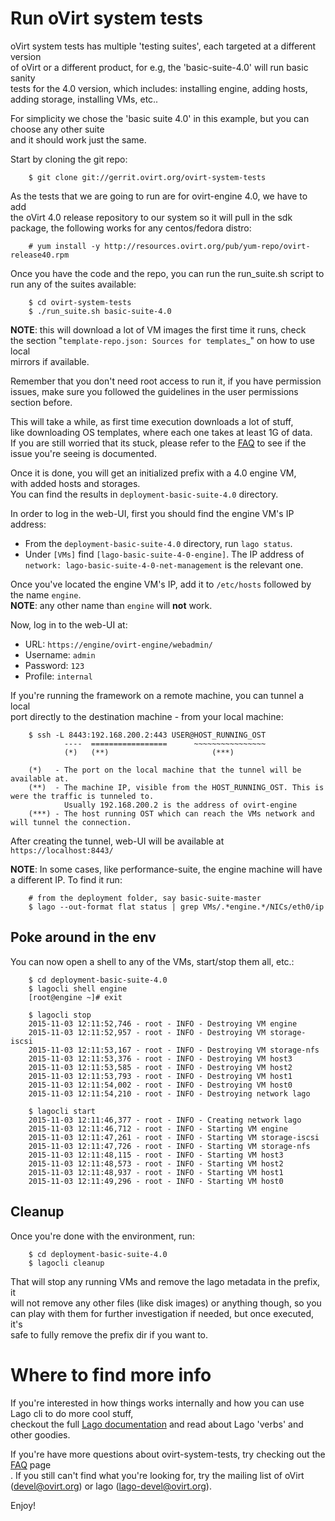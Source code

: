 Run oVirt system tests
======================
oVirt system tests has multiple 'testing suites', each targeted at a different version<br>
of oVirt or a different product, for e.g, the 'basic-suite-4.0' will run basic sanity<br>
tests for the 4.0 version, which includes: installing engine, adding hosts, adding storage, installing VMs, etc..

For simplicity we chose the 'basic suite 4.0' in this example, but you can choose any other suite<br>
and it should work just the same.

Start by cloning the git repo:
```
    $ git clone git://gerrit.ovirt.org/ovirt-system-tests
```

As the tests that we are going to run are for ovirt-engine 4.0, we have to add<br>
the oVirt 4.0 release repository to our system so it will pull in the sdk<br>
package, the following works for any centos/fedora distro:

```
    # yum install -y http://resources.ovirt.org/pub/yum-repo/ovirt-release40.rpm
```

Once you have the code and the repo, you can run the run_suite.sh script to<br>
run any of the suites available:

```
    $ cd ovirt-system-tests
    $ ./run_suite.sh basic-suite-4.0
```

**NOTE**: this will download a lot of VM images the first time it runs, check<br>
the section "`template-repo.json: Sources for templates`_" on how to use local<br>
mirrors if available.

Remember that you don't need root access to run it, if you have permission<br>
issues, make sure you followed the guidelines in the user permissions section before.<br>

This will take a while, as first time execution downloads a lot of stuff,<br>
like downloading OS templates, where each one takes at least 1G of data.<br>
If you are still worried that its stuck, please refer to the [FAQ]
to see if the issue you're seeing is documented.

Once it is done, you will get an initialized prefix with a 4.0 engine VM,<br>
with added hosts and storages.<br>
You can find the results in `deployment-basic-suite-4.0` directory.<br>

In order to log in the web-UI, first you should find the engine VM's IP address:<br>
* From the `deployment-basic-suite-4.0` directory, run `lago status`.<br>
* Under `[VMs]` find `[lago-basic-suite-4-0-engine]`. The IP address of <br>
`network: lago-basic-suite-4-0-net-management` is the relevant one.<br>

Once you've located the engine VM's IP, add it to `/etc/hosts` followed by the name `engine`.<br>
**NOTE**: any other name than `engine` will **not** work.

Now, log in to the web-UI at:

* URL: `https://engine/ovirt-engine/webadmin/`
* Username: `admin`
* Password: `123`
* Profile: `internal`

If you're running the framework on a remote machine, you can tunnel a local<br>
port directly to the destination machine - from your local machine:
```
    $ ssh -L 8443:192.168.200.2:443 USER@HOST_RUNNING_OST
            ----  =================      ~~~~~~~~~~~~~~~~
            (*)   (**)                       (***)

    (*)   - The port on the local machine that the tunnel will be available at.
    (**)  - The machine IP, visible from the HOST_RUNNING_OST. This is were the traffic is tunneled to.
            Usually 192.168.200.2 is the address of ovirt-engine
    (***) - The host running OST which can reach the VMs network and will tunnel the connection.
```
After creating the tunnel, web-UI will be available at `https://localhost:8443/`

**NOTE**: In some cases, like performance-suite, the engine machine will have a different IP. To find it run:
```
    # from the deployment folder, say basic-suite-master
    $ lago --out-format flat status | grep VMs/.*engine.*/NICs/eth0/ip

```

Poke around in the env
------------------------

You can now open a shell to any of the VMs, start/stop them all, etc.:
```
    $ cd deployment-basic-suite-4.0
    $ lagocli shell engine
    [root@engine ~]# exit

    $ lagocli stop
    2015-11-03 12:11:52,746 - root - INFO - Destroying VM engine
    2015-11-03 12:11:52,957 - root - INFO - Destroying VM storage-iscsi
    2015-11-03 12:11:53,167 - root - INFO - Destroying VM storage-nfs
    2015-11-03 12:11:53,376 - root - INFO - Destroying VM host3
    2015-11-03 12:11:53,585 - root - INFO - Destroying VM host2
    2015-11-03 12:11:53,793 - root - INFO - Destroying VM host1
    2015-11-03 12:11:54,002 - root - INFO - Destroying VM host0
    2015-11-03 12:11:54,210 - root - INFO - Destroying network lago

    $ lagocli start
    2015-11-03 12:11:46,377 - root - INFO - Creating network lago
    2015-11-03 12:11:46,712 - root - INFO - Starting VM engine
    2015-11-03 12:11:47,261 - root - INFO - Starting VM storage-iscsi
    2015-11-03 12:11:47,726 - root - INFO - Starting VM storage-nfs
    2015-11-03 12:11:48,115 - root - INFO - Starting VM host3
    2015-11-03 12:11:48,573 - root - INFO - Starting VM host2
    2015-11-03 12:11:48,937 - root - INFO - Starting VM host1
    2015-11-03 12:11:49,296 - root - INFO - Starting VM host0
```

Cleanup
---------

Once you're done with the environment, run:
```
    $ cd deployment-basic-suite-4.0
    $ lagocli cleanup
```
That will stop any running VMs and remove the lago metadata in the prefix, it<br>
will not remove any other files (like disk images) or anything though, so you<br>
can play with them for further investigation if needed, but once executed, it's<br>
safe to fully remove the prefix dir if you want to.

Where to find more info
=======================

If you're interested in how things works internally and how you can use Lago cli to do more cool stuff,<br>
checkout the full [Lago documentation][1] and read about Lago 'verbs' and other goodies.

If you're have more questions about ovirt-system-tests, try checking out the [FAQ] page<br>.
If you still can't find what you're looking for, try the mailing list of oVirt (devel@ovirt.org) or lago (lago-devel@ovirt.org).

Enjoy!


[1]: http://lago.readthedocs.io/en/stable/
[FAQ]: faq.markdown
